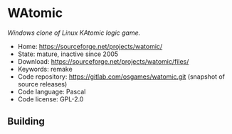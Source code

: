 # WAtomic

_Windows clone of Linux KAtomic logic game._

- Home: https://sourceforge.net/projects/watomic/
- State: mature, inactive since 2005
- Download: https://sourceforge.net/projects/watomic/files/
- Keywords: remake
- Code repository: https://gitlab.com/osgames/watomic.git (snapshot of source releases)
- Code language: Pascal
- Code license: GPL-2.0

## Building

